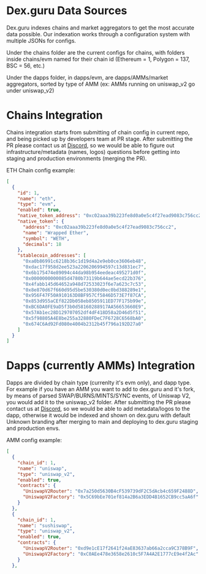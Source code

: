 # Dex.guru Data Sources 

Dex.guru indexes chains and market aggregators to get the most accurate data possible. Our indexation works through a
configuration system with multiple JSONs for configs.

Under the chains folder are the current configs for chains, with folders inside chains/evm named for their chain id 
(Ethereum = 1, Polygon = 137, BSC = 56, etc.)

Under the dapps folder, in dapps/evm, are dapps/AMMs/market aggregators, sorted by type of AMM 
(ex: AMMs running on uniswap_v2 go under uniswap_v2)


# Chains Integration

Chains integration starts from submitting of chain config in current repo, and being picked up by developers team
at PR stage. After submitting the PR please contact us at [Discord](https://discord.com/channels/779159507967672360/928096490134573087), so we would be able
to figure out infrastructure/metadata (names, logos) questions before getting into staging and production environments (merging the PR).

ETH Chain config example:
```json
[
  {
    "id": 1,
    "name": "eth",
    "type": "evm",
    "enabled": true,
    "native_token_address": "0xc02aaa39b223fe8d0a0e5c4f27ead9083c756cc2",
    "native_token": {
      "address": "0xc02aaa39b223fe8d0a0e5c4f27ead9083c756cc2",
      "name": "Wrapped Ether",
      "symbol": "WETH",
      "decimals": 18
    },
    "stablecoin_addresses": [
      "0xa0b86991c6218b36c1d19d4a2e9eb0ce3606eb48",
      "0xdac17f958d2ee523a2206206994597c13d831ec7",
      "0x6b175474e89094c44da98b954eedeac495271d0f",
      "0x0000000000085d4780b73119b644ae5ecd22b376",
      "0x4fabb145d64652a948d72533023f6e7a623c7c53",
      "0x8e870d67f660d95d5be530380d0ec0bd388289e1",
      "0x956F47F50A910163D8BF957Cf5846D573E7f87CA",
      "0x853d955aCEf822Db058eb8505911ED77F175b99e",
      "0xBC6DA0FE9aD5f3b0d58160288917AA56653660E9",
      "0x57Ab1ec28D129707052df4dF418D58a2D46d5f51",
      "0x5f98805A4E8be255a32880FDeC7F6728C6568bA0",
      "0x674C6Ad92Fd080e4004b2312b45f796a192D27a0"
    ]
  }
]
```

# Dapps (currently AMMs) Integration

Dapps are divided by chain type (currenlty it's evm only), and dapp type. For example if you have an AMM you want to add
to dex.guru and it's fork, by means of parsed SWAP/BURNS/MINTS/SYNC events, of Uniswap V2, you would add it to the uniswap_v2 folder. 
After submitting the PR please contact us at [Discord](https://discord.com/channels/779159507967672360/928096490134573087), so we would be able 
to add metadata/logos to the dapp, otherwise it would be indexed and shown on dex.guru with default Unknown branding after
merging to main and deploying to dex.guru staging and production envs.


AMM config example:
```json
[
  {
    "chain_id": 1,
    "name": "uniswap",
    "type": "uniswap_v2",
    "enabled": true,
    "contracts": {
      "UniswapV2Router": "0x7a250d5630B4cF539739dF2C5dAcb4c659F2488D",
      "UniswapV2Factory": "0x5C69bEe701ef814a2B6a3EDD4B1652CB9cc5aA6f"
    }
  },
  {
    "chain_id": 1,
    "name": "sushiswap",
    "type": "uniswap_v2",
    "enabled": true,
    "contracts": {
      "UniswapV2Router": "0xd9e1cE17f2641f24aE83637ab66a2cca9C378B9F",
      "UniswapV2Factory": "0xC0AEe478e3658e2610c5F7A4A2E1777cE9e4f2Ac"
    }
  },

```